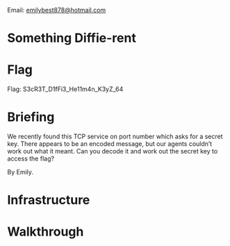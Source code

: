 Email: emilybest878@hotmail.com
# Something Diffie-rent

# Flag
Flag: S3cR3T_D1fFi3_He11m4n_K3yZ_64
# Briefing
We recently found this TCP service on <ip> port number <portnumber> which asks for a secret key. There appears to be an encoded message, but our agents couldn’t work out what it meant.  Can you decode it and work out the secret key to access the flag?

By Emily.

# Infrastructure

# Walkthrough
